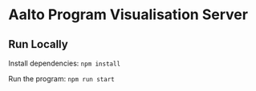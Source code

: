# Aalto Program Visualisation Server

## Run Locally

Install dependencies: `npm install`

Run the program: `npm run start`